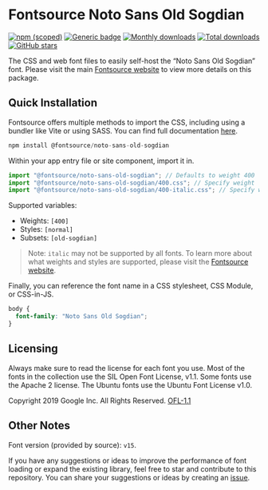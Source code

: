 # Fontsource Noto Sans Old Sogdian

[![npm (scoped)](https://img.shields.io/npm/v/@fontsource/noto-sans-old-sogdian?color=brightgreen)](https://www.npmjs.com/package/@fontsource/noto-sans-old-sogdian) [![Generic badge](https://img.shields.io/badge/fontsource-passing-brightgreen)](https://github.com/fontsource/fontsource) [![Monthly downloads](https://badgen.net/npm/dm/@fontsource/noto-sans-old-sogdian)](https://github.com/fontsource/fontsource) [![Total downloads](https://badgen.net/npm/dt/@fontsource/noto-sans-old-sogdian)](https://github.com/fontsource/fontsource) [![GitHub stars](https://img.shields.io/github/stars/fontsource/fontsource.svg?style=social&label=Star)](https://github.com/fontsource/fontsource/stargazers)

The CSS and web font files to easily self-host the “Noto Sans Old Sogdian” font. Please visit the main [Fontsource website](https://fontsource.org/fonts/noto-sans-old-sogdian) to view more details on this package.

## Quick Installation

Fontsource offers multiple methods to import the CSS, including using a bundler like Vite or using SASS. You can find full documentation [here](https://fontsource.org/docs/getting-started/introduction).

```javascript
npm install @fontsource/noto-sans-old-sogdian
```

Within your app entry file or site component, import it in.

```javascript
import "@fontsource/noto-sans-old-sogdian"; // Defaults to weight 400
import "@fontsource/noto-sans-old-sogdian/400.css"; // Specify weight
import "@fontsource/noto-sans-old-sogdian/400-italic.css"; // Specify weight and style
```

Supported variables:
- Weights: `[400]`
- Styles: `[normal]`
- Subsets: `[old-sogdian]`

> Note: `italic` may not be supported by all fonts. To learn more about what weights and styles are supported, please visit the [Fontsource website](https://fontsource.org/fonts/noto-sans-old-sogdian).

Finally, you can reference the font name in a CSS stylesheet, CSS Module, or CSS-in-JS.

```css
body {
  font-family: "Noto Sans Old Sogdian";
}
```

## Licensing
Always make sure to read the license for each font you use. Most of the fonts in the collection use the SIL Open Font License, v1.1. Some fonts use the Apache 2 license. The Ubuntu fonts use the Ubuntu Font License v1.0.

Copyright 2019 Google Inc. All Rights Reserved.
[OFL-1.1](http://scripts.sil.org/OFL)

## Other Notes
Font version (provided by source): `v15`.

If you have any suggestions or ideas to improve the performance of font loading or expand the existing library, feel free to star and contribute to this repository. You can share your suggestions or ideas by creating an [issue](https://github.com/fontsource/fontsource/issues).
